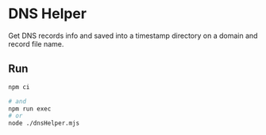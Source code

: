 # DNS Helper

Get DNS records info and saved into a timestamp directory on a domain and record file name.

## Run

```sh
npm ci

# and
npm run exec
# or
node ./dnsHelper.mjs
```
